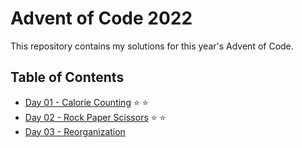 # Advent of Code 2022

This repository contains my solutions for this year's Advent of Code.

## Table of Contents

* [Day 01 - Calorie Counting](day-01-calorie-counting/src/main/java/com/michaelburgstaller/adventofcode/caloriecounting/CalorieCounting.java) ⭐ ⭐
* [Day 02 - Rock Paper Scissors](day-02-rock-paper-scissors/src/main/java/com/michaelburgstaller/adventofcode/rockpaperscissors/RockPaperScissors.java) ⭐ ⭐
* [Day 03 - Reorganization](day-03-reorganization/src/main/java/com/michaelburgstaller/adventofcode/reorganization/Reorganization.java) 
